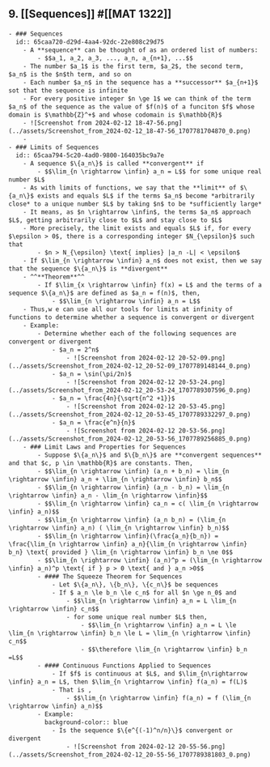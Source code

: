 ## 9. [[Sequences]] #[[MAT 1322]]
	- ### Sequences
	  id:: 65caa720-d29d-4aa4-92dc-22e808c29d75
		- A **sequence** can be thought of as an ordered list of numbers:
			- $$a_1, a_2, a_3, ..., a_n, a_{n+1}, ...$$
		- The number $a_1$ is the first term, $a_2$, the second term, $a_n$ is the $n$th term, and so on
		- Each number $a_n$ in the sequence has a **successor** $a_{n+1}$ sot that the sequence is infinite
		- For every positive integer $n \ge 1$ we can think of the term $a_n$ of the sequence as the value of $f(n)$ of a funciton $f$ whose domain is $\mathbb{Z}^+$ and whose codomain is $\mathbb{R}$
		- ![Screenshot from 2024-02-12 18-47-56.png](../assets/Screenshot_from_2024-02-12_18-47-56_1707781704870_0.png)
		-
	- ### Limits of Sequences
	  id:: 65caa794-5c20-4ad0-9800-164035bc9a7e
		- A sequence $\{a_n\}$ is called **convergent** if
			- $$\lim_{n \rightarrow \infin} a_n = L$$ for some unique real number $L$
		- As with limits of functions, we say that the **limit** of $\{a_n\}$ exists and equals $L$ if the terms $a_n$ become *arbitrarily close* to a unique number $L$ by taking $n$ to be *sufficiently large*
		- It means, as $n \rightarrow \infin$, the terms $a_n$ approach $L$, getting arbitrarily close to $L$ and stay close to $L$
		- More precisely, the limit exists and equals $L$ if, for every $\epsilon > 0$, there is a corresponding integer $N_{\epsilon}$ such that
			- $n > N_{\epsilon} \text{ implies} |a_n -L| < \epsilon$
		- If $\lim_{n \rightarrow \infin} a_n$ does not exist, then we say that the sequence $\{a_n\}$ is **divergent**
		- ^^**Theorem**^^
			- If $\lim_{x \rightarrow \infin} f(x) = L$ and the terms of a sequence $\{a_n\}$ are defined as $a_n = f(n)$, then,
				- $$\lim_{n \rightarrow \infin} a_n = L$$
		- Thus,w e can use all our tools for limits at infinity of functions to determine whether a sequence is convergent or divergent
		- Example:
			- Determine whether each of the following sequences are convergent or divergent
				- $a_n = 2^n$
					- ![Screenshot from 2024-02-12 20-52-09.png](../assets/Screenshot_from_2024-02-12_20-52-09_1707789148144_0.png)
				- $a_n = \sin(\pi/2n)$
					- ![Screenshot from 2024-02-12 20-53-24.png](../assets/Screenshot_from_2024-02-12_20-53-24_1707789307596_0.png)
				- $a_n = \frac{4n}{\sqrt{n^2 +1}}$
					- ![Screenshot from 2024-02-12 20-53-45.png](../assets/Screenshot_from_2024-02-12_20-53-45_1707789332297_0.png)
				- $a_n = \frac{e^n}{n}$
					- ![Screenshot from 2024-02-12 20-53-56.png](../assets/Screenshot_from_2024-02-12_20-53-56_1707789256885_0.png)
		- ### Limit Laws and Properties for Sequences
			- Suppose $\{a_n\}$ and $\{b_n\}$ are **convergent sequences** and that $c, p \in \mathbb{R}$ are constants. Then,
			- $$\lim_{n \rightarrow \infin} (a_n + b_n) = \lim_{n \rightarrow \infin} a_n + \lim_{n \rightarrow \infin} b_n$$
			- $$\lim_{n \rightarrow \infin} (a_n - b_n) = \lim_{n \rightarrow \infin} a_n - \lim_{n \rightarrow \infin}$$
			- $$\lim_{n \rightarrow \infin} ca_n = c( \lim_{n \rightarrow \infin} a_n)$$
			- $$\lim_{n \rightarrow \infin} (a_n b_n) = (\lim_{n \rightarrow \infin} a_n) ( \lim_{n \rightarrow \infin} b_n)$$
			- $$\lim_{n \rightarrow \infin}(\frac{a_n}{b_n}) = \frac{\lim_{n \rightarrow \infin} a_n}{\lim_{n \rightarrow \infin} b_n} \text{ provided } \lim_{n \rightarrow \infin} b_n \ne 0$$
			- $$\lim_{n \rightarrow \infin} (a_n)^p = (\lim_{n \rightarrow \infin} a_n)^p \text{ if } p > 0 \text{ and } a_n >0$$
			- #### The Squeeze Theorem for Sequences
				- Let $\{a_n\}, \{b_n\}, \{c_n\}$ be sequences
				- If $ a_n \le b_n \le c_n$ for all $n \ge n_0$ and
					- $$\lim_{n \rightarrow \infin} a_n = L \lim_{n \rightarrow \infin} c_n$$
					- for some unique real number $L$ then,
						- $$\lim_{n \rightarrow \infin} a_n = L \le \lim_{n \rightarrow \infin} b_n \le L = \lim_{n \rightarrow \infin} c_n$$
						- $$\therefore \lim_{n \rightarrow \infin} b_n =L$$
			- #### Continuous Functions Applied to Sequences
				- If $f$ is continuous at $L$, and $\lim_{n\rightarrow \infin} a_n = L$, then $\lim_{n \rightarrow \infin} f(a_n) = f(L)$
				- That is ,
					- $$\lim_{n \rightarrow \infin} f(a_n) = f (\lim_{n \rightarrow \infin} a_n)$$
			- Example:
			  background-color:: blue
				- Is the sequence $\{e^{(-1)^n/n}\}$ convergent or divergent
					- ![Screenshot from 2024-02-12 20-55-56.png](../assets/Screenshot_from_2024-02-12_20-55-56_1707789381803_0.png)